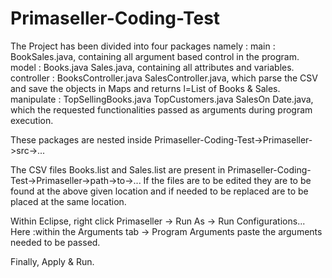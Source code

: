 # Primaseller-Coding-Test

The Project has been divided into four packages namely :
main        : BookSales.java, containing all argument based control in the program.
model       : Books.java
              Sales.java, containing all attributes and variables.
controller  : BooksController.java
              SalesController.java, which parse the CSV and save the objects in Maps and returns l=List of Books & Sales.
manipulate  : TopSellingBooks.java
              TopCustomers.java
              SalesOn Date.java, which the requested functionalities passed as arguments during program execution.
              
              
These packages are nested inside Primaseller-Coding-Test->Primaseller->src->...

The CSV files Books.list and Sales.list are present in Primaseller-Coding-Test->Primaseller->path->to->...
If the files are to be edited they are to be found at the above given location and if needed to be replaced are to be placed 
at the same location.

Within Eclipse, right click Primaseller -> Run As -> Run Configurations...
Here :within the Arguments tab -> Program Arguments paste the arguments needed to be passed.

Finally, Apply & Run.
       

